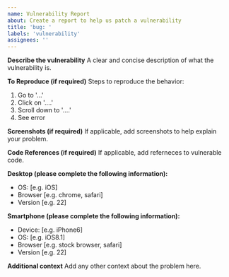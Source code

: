 ```yaml
---
name: Vulnerability Report
about: Create a report to help us patch a vulnerability
title: 'bug: '
labels: 'vulnerability'
assignees: ''
---
```


**Describe the vulnerability**
A clear and concise description of what the vulnerability is.

**To Reproduce (if required)**
Steps to reproduce the behavior:

1. Go to '...'
2. Click on '....'
3. Scroll down to '....'
4. See error

**Screenshots (if required)**
If applicable, add screenshots to help explain your problem.

**Code References (if required)**
If applicable, add referneces to vulnerable code.

**Desktop (please complete the following information):**

- OS: [e.g. iOS]
- Browser [e.g. chrome, safari]
- Version [e.g. 22]

**Smartphone (please complete the following information):**

- Device: [e.g. iPhone6]
- OS: [e.g. iOS8.1]
- Browser [e.g. stock browser, safari]
- Version [e.g. 22]

**Additional context**
Add any other context about the problem here.
